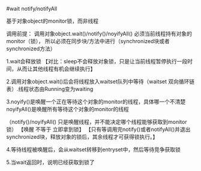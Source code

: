 #wait notify/notifyAll

基于对象object的monitor锁，而非线程 

调用前提：
    调用对象object.wait()/notify()/noyifyAll() 必须当前线程持有对象的monitor（锁），
    所以必须在同步块/方法中进行（synchronized块或者synchronized方法）


1.wait会释放锁
【对比：sleep不会释放对象锁，只是让当前线程暂停执行一段时间，从而让其他线程有机会继续执行】

2.调用对象object.wait()后会将线程放入waitset队列中等待（waitset 双向循环链表）.线程状态由Running变为waiting

3.noyify()是唤醒一个正在等待这个对象的monitor的线程，具体哪一个不清楚
  noyifyAll()是唤醒所有等待这个对象的monitor的线程
  
（notify()/noyifyAll() 只是唤醒线程，并不能决定哪个线程能够获取到monitor锁）
【唤醒 不等于 立即拿到锁】
【只有等调用完notify()或者notifyAll()并退出synchronized块，释放对象的锁后，其余线程才可获得锁执行。】

4.等待线程被唤醒后，会从waitset转移到entryset中，然后等待竞争获取锁

5.当wait返回时，说明已经获取到锁了

